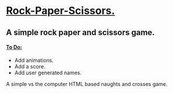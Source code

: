 <h1><ins> Rock-Paper-Scissors. </ins></h1>

<h2> A simple rock paper and scissors game. </h2>

<h4> <ins> To Do: </ins></h4>
<ul> 
  <li> Add animations. </li>
  <li> Add a score. </li>
  <li> Add user generated names. </li>
</ul>

<p> A simple vs the computer HTML based naughts and crosses game. </p>
